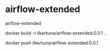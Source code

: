 # airflow-extended
airflow-extended


docker build -t ilkertuna/airflow-extended:0.0.1 .

docker push ilkertuna/airflow-extended:0.0.1